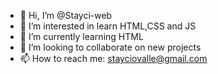 - 👋 Hi, I’m @Stayci-web
- 👀 I’m interested in learn HTML,CSS and JS
- 🌱 I’m currently learning HTML
- 💞️ I’m looking to collaborate on new projects
- 📫 How to reach me: stayciovalle@gmail.com

<!---
Stayci-web/Stayci-web is a ✨ special ✨ repository because its `README.md` (this file) appears on your GitHub profile.
You can click the Preview link to take a look at your changes.
--->
